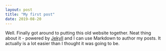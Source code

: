 ```yaml
---
layout: post
title: "My first post"
date: 2019-08-20
---
```


Well. Finally got around to putting this old website together. Neat thing about it - 
powered by [Jekyll](http://jekyllrb.com) and I can use Markdown to author my posts. It 
actually is a lot easier than I thought it was going to be.

